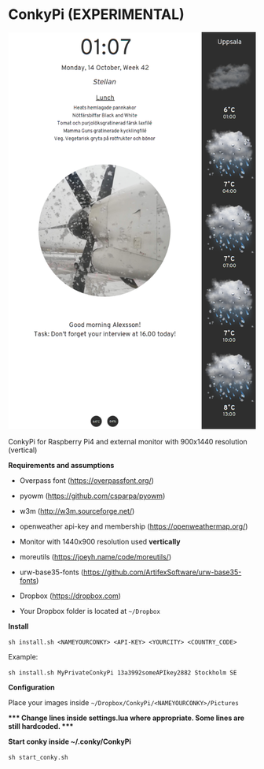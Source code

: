 # ConkyPi (EXPERIMENTAL)
![alt tag](https://github.com/xexpanderx/ConkyPi/blob/master/screenshot.png)

ConkyPi for Raspberry Pi4 and external monitor with 900x1440 resolution (vertical)

<b>Requirements and assumptions</b>

- Overpass font (https://overpassfont.org/)
- pyowm (https://github.com/csparpa/pyowm)
- w3m (http://w3m.sourceforge.net/)
- openweather api-key and membership (https://openweathermap.org/)
- Monitor with 1440x900 resolution used <b> vertically </b>
- moreutils (https://joeyh.name/code/moreutils/)
- urw-base35-fonts (https://github.com/ArtifexSoftware/urw-base35-fonts) 


- Dropbox (https://dropbox.com)

- Your Dropbox folder is located at `~/Dropbox`

<b>Install</b>

`sh install.sh <NAMEYOURCONKY> <API-KEY> <YOURCITY> <COUNTRY_CODE>`

Example:

`sh install.sh MyPrivateConkyPi 13a3992someAPIkey2882 Stockholm SE`

<b>Configuration</b>

Place your images inside `~/Dropbox/ConkyPi/<NAMEYOURCONKY>/Pictures`

<b>*** Change lines inside settings.lua where appropriate. Some lines are still hardcoded. ***</b>

<b>Start conky inside ~/.conky/ConkyPi</b>

`sh start_conky.sh`

